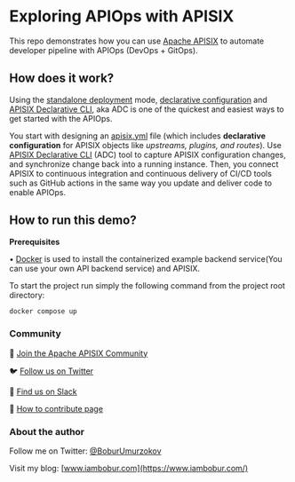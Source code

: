 # Exploring APIOps with APISIX

This repo demonstrates how you can use [Apache APISIX](https://apisix.apache.org/) to automate developer pipeline with APIOps (DevOps + GitOps).

## How does it work?

Using the [standalone deployment](https://apisix.apache.org/docs/apisix/deployment-modes/#standalone) mode, [declarative configuration](https://docs.api7.ai/apisix/reference/configuration-files#config-defaultyaml-and-configyaml) and [APISIX Declarative CLI](https://github.com/api7/adc), aka ADC is one of the quickest and easiest ways to get started with the APIOps.

You start with designing an [apisix.yml](https://github.com/Boburmirzo/apisix-standalone-deployment-mode/blob/main/apisix/apisix.yml) file (which includes **declarative configuration** for APISIX objects like *upstreams, plugins, and routes*). Use [APISIX Declarative CLI](https://github.com/api7/adc) (ADC) tool to capture APISIX configuration changes, and synchronize change back into a running instance. Then, you connect APISIX to continuous integration and continuous delivery of CI/CD tools such as GitHub actions in the same way you update and deliver code to enable APIOps.



## How to run this demo?

**Prerequisites**

• [Docker](https://docs.docker.com/get-docker/) is used to install the containerized example backend service(You can use your own API backend service) and APISIX.

To start the project run simply the following command from the project root directory:

```bash
docker compose up
```


### Community

🙋 [Join the Apache APISIX Community](https://apisix.apache.org/docs/general/join/)

🐦 [Follow us on Twitter](https://twitter.com/ApacheAPISIX)

📝 [Find us on Slack](https://join.slack.com/t/the-asf/shared_invite/zt-vlfbf7ch-HkbNHiU_uDlcH_RvaHv9gQ)

💁 [How to contribute page](https://apisix.apache.org/docs/general/how-to-contribute/)

### About the author

Follow me on Twitter: [@BoburUmurzokov](https://twitter.com/BoburUmurzokov)

Visit my blog: [www.iambobur.com](https://www.iambobur.com/)
